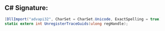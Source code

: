 
## C# Signature:
```cs
[DllImport("advapi32", CharSet = CharSet.Unicode, ExactSpelling = true)]
static extern int UnregisterTraceGuids(ulong regHandle);
```
